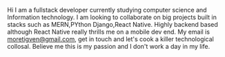 Hi I am a fullstack developer currently studying computer science and Information technology.
I am looking to collaborate on big projects built in stacks such as MERN,PYthon Django,React Native.
Highly backend based although React Native really thrills me on a mobile dev end.
My email is moretigven@gmail.com, get in touch and let's cook a killer technological collosal.
Believe me this is my passion and I don't work a day in my life.
